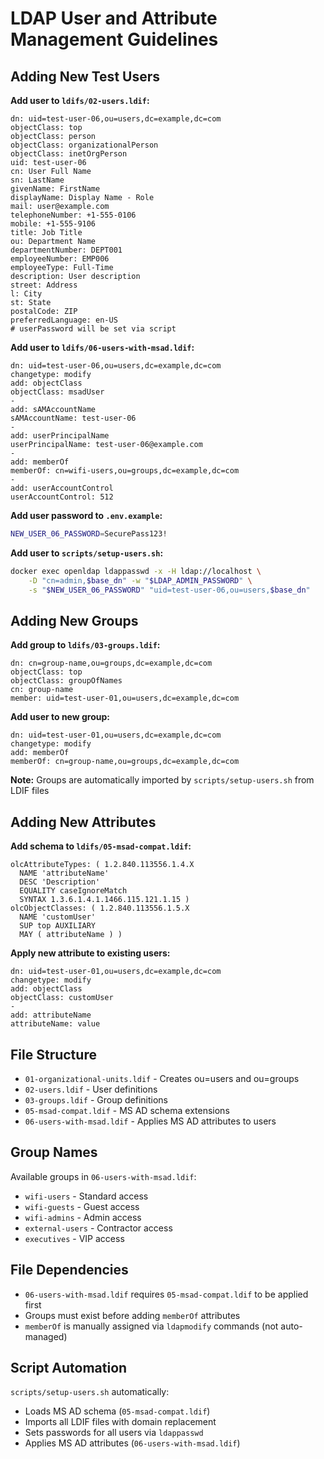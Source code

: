 # LDAP User and Attribute Management Guidelines

## Adding New Test Users

**Add user to `ldifs/02-users.ldif`:**
```ldif
dn: uid=test-user-06,ou=users,dc=example,dc=com
objectClass: top
objectClass: person
objectClass: organizationalPerson
objectClass: inetOrgPerson
uid: test-user-06
cn: User Full Name
sn: LastName
givenName: FirstName
displayName: Display Name - Role
mail: user@example.com
telephoneNumber: +1-555-0106
mobile: +1-555-9106
title: Job Title
ou: Department Name
departmentNumber: DEPT001
employeeNumber: EMP006
employeeType: Full-Time
description: User description
street: Address
l: City
st: State
postalCode: ZIP
preferredLanguage: en-US
# userPassword will be set via script
```

**Add user to `ldifs/06-users-with-msad.ldif`:**
```ldif
dn: uid=test-user-06,ou=users,dc=example,dc=com
changetype: modify
add: objectClass
objectClass: msadUser
-
add: sAMAccountName
sAMAccountName: test-user-06
-
add: userPrincipalName
userPrincipalName: test-user-06@example.com
-
add: memberOf
memberOf: cn=wifi-users,ou=groups,dc=example,dc=com
-
add: userAccountControl
userAccountControl: 512
```

**Add user password to `.env.example`:**
```bash
NEW_USER_06_PASSWORD=SecurePass123!
```

**Add user to `scripts/setup-users.sh`:**
```bash
docker exec openldap ldappasswd -x -H ldap://localhost \
    -D "cn=admin,$base_dn" -w "$LDAP_ADMIN_PASSWORD" \
    -s "$NEW_USER_06_PASSWORD" "uid=test-user-06,ou=users,$base_dn"
```

## Adding New Groups

**Add group to `ldifs/03-groups.ldif`:**
```ldif
dn: cn=group-name,ou=groups,dc=example,dc=com
objectClass: top
objectClass: groupOfNames
cn: group-name
member: uid=test-user-01,ou=users,dc=example,dc=com
```

**Add user to new group:**
```ldif
dn: uid=test-user-01,ou=users,dc=example,dc=com
changetype: modify
add: memberOf
memberOf: cn=group-name,ou=groups,dc=example,dc=com
```

**Note:** Groups are automatically imported by `scripts/setup-users.sh` from LDIF files

## Adding New Attributes

**Add schema to `ldifs/05-msad-compat.ldif`:**
```ldif
olcAttributeTypes: ( 1.2.840.113556.1.4.X
  NAME 'attributeName'
  DESC 'Description'
  EQUALITY caseIgnoreMatch
  SYNTAX 1.3.6.1.4.1.1466.115.121.1.15 )
olcObjectClasses: ( 1.2.840.113556.1.5.X
  NAME 'customUser'
  SUP top AUXILIARY
  MAY ( attributeName ) )
```

**Apply new attribute to existing users:**
```ldif
dn: uid=test-user-01,ou=users,dc=example,dc=com
changetype: modify
add: objectClass
objectClass: customUser
-
add: attributeName
attributeName: value
```

## File Structure

- `01-organizational-units.ldif` - Creates ou=users and ou=groups
- `02-users.ldif` - User definitions
- `03-groups.ldif` - Group definitions  
- `05-msad-compat.ldif` - MS AD schema extensions
- `06-users-with-msad.ldif` - Applies MS AD attributes to users

## Group Names

Available groups in `06-users-with-msad.ldif`:
- `wifi-users` - Standard access
- `wifi-guests` - Guest access
- `wifi-admins` - Admin access
- `external-users` - Contractor access
- `executives` - VIP access

## File Dependencies

- `06-users-with-msad.ldif` requires `05-msad-compat.ldif` to be applied first
- Groups must exist before adding `memberOf` attributes
- `memberOf` is manually assigned via `ldapmodify` commands (not auto-managed)

## Script Automation

`scripts/setup-users.sh` automatically:
- Loads MS AD schema (`05-msad-compat.ldif`)
- Imports all LDIF files with domain replacement
- Sets passwords for all users via `ldappasswd`
- Applies MS AD attributes (`06-users-with-msad.ldif`)